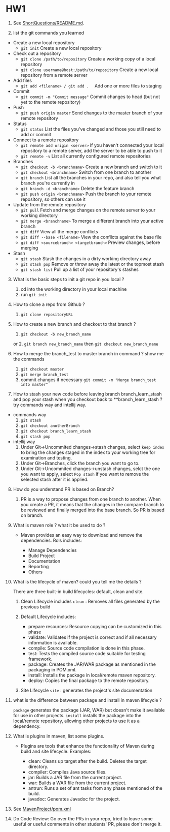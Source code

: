 # HW1


1. See [ ShortQuestions/README.md](/README.md).


2. list the git commands you learned
- Create a new local repository
  - `git init` Create a new local repository
- Check out a repository
  - `git clone /path/to/repository` Create a working copy of a local repository
  - `git clone username@host:/path/to/repository` Create a new local repository from a remote server
- Add files
  - `git add <filename> / git add .  ` Add one or more files to staging
- Commit
  - `git commit -m "Commit message"` Commit changes to head (but not yet to the remote repository)
- Push
  - `git push origin master` Send changes to the master branch of your remote repository
- Status
  - `git status` List the files you've changed and those you still need to add or commit
- Connect to a remote repository
  - `git remote add origin <server>` If you haven't connected your local repository to a remote server, add the server to be able to push to it
  - `git remote -v` List all currently configured remote repositories
- Branches
  - `git checkout -b <branchname>` Create a new branch and switch to it
  - `git checkout <branchname>` Switch from one branch to another
  - `git branch` List all the branches in your repo, and also tell you what branch you're currently in
  - `git branch -d <branchname>` Delete the feature branch
  - `git push origin <branchname>` Push the branch to your remote repository, so others can use it
- Update from the remote repository
    - `git pull` Fetch and merge changes on the remote server to your working directory
    - `git merge <branchname>` To merge a different branch into your active branch
    - `git diff` View all the merge conflicts
    - `git diff --base <filename>` View the conflicts against the base file
    - `git diff <sourcebranch> <targetbranch>` Preview changes, before merging
- Stash
    - `git stash` Stash the changes in a dirty working directory away
    - `git stash pop` Remove or throw away the latest or the topmost stash
    - `git stash list` Pull up a list of your repository's stashes
      

3. What is the basic steps to init a git repo in you local ?

   1. cd into the working directory in your local machine
   2. run `git init`

4. How to clone a repo from Github ?
    1. `git clone repositoryURL `

5. How to create a new branch and checkout to that branch ?
    1. `git checkout -b new_branch_name`
   
   or
   2. `git branch new_branch_name` then `git checkout new_branch_name`

6. How to merge the branch_test to master branch in command ? show me the commands
    1. `git checkout master` 
   2. `git merge branch_test`
   3. commit changes if necessary `git commit -m "Merge branch_test into master"`

7. How to stash your new code before leaving branch branch_learn_stash and pop your stash when you
   checkout back to **branch_learn_stash ? try commands way and intellij way.
  - commands way
    1. `git stash`
    2. `git checkout anotherBranch`
    3. `git checkout branch_learn_stash`
    4. `git stash pop`
  - intellij way
    1. Under Git->Uncommited changes->stash changes, select `keep index` to bring the changes staged in the index to your working tree for examination and testing.
    2. Under Git->Branches, click the branch you want to go to.
    3. Under Git->Uncommited changes->unstash changes, selct the one you want to apply, select `Pop stash` if you want to remove the selected stash after it is applied.

8. How do you understand PR is based on Branch?

   1. PR is a way to propose changes from one branch to another. When you create a PR, it means that the changes in the compare branch to be reviewed and finally merged into the base branch. So PR is based on branch.

9. What is maven role ? what it be used to do ?

   - Maven provides an easy way to download and remove the dependencies. Rols includes:
   
     - Manage Dependencies
     - Build Project
     - Documentation
     - Reporting
     - Others
   

10. What is the lifecycle of maven? could you tell me the details ?

    There are three built-in build lifecycles: default, clean and site.
    1. Clean Lifecycle includes `clean` : Removes all files generated by the previous build
    2. Default Lifecycle includes:
        
        - prepare resources: Resource copying can be customized in this phase
        - validate: Validates if the project is correct and if all necessary information
          is available.
        - compile: Source code compilation is done in this phase.
        - test: Tests the compiled source code suitable for testing framework.
        - package: Creates the JAR/WAR package as mentioned in the
          packaging in POM.xml.
        - install:  Installs the package in local/remote maven
          repository.
        - deploy: Copies the final package to the remote repository.
    3. Site Lifecycle `site` : generates the project's site documentation
11. what is the difference between package and install in maven lifecycle ?

    `package` generates the package (JAR, WAR) but doesn't make it available for use in other projects. `install` installs the package into the local/remote repository, allowing other projects to use it as a dependency.

12. What is plugins in maven, list some plugins.

    - Plugins are tools that enhance the functionality of Maven during build and site lifecycle. Examples: 
        
        - clean: Cleans up target after the build. Deletes the target directory.
        - compiler: Compiles Java source files.
        - jar: Builds a JAR file from the current project.
        - war: Builds a WAR file from the current project.
        - antrun: Runs a set of ant tasks from any phase mentioned of the build.
        - javadoc: Generates Javadoc for the project.
    

13. See [MavenProject/pom.xml](../MavenProject/pom.xml)
14. Do Code Review: Go over the PRs in your repo, tried to leave some useful or useful comments in other
    students' PR, please don't merge it. 